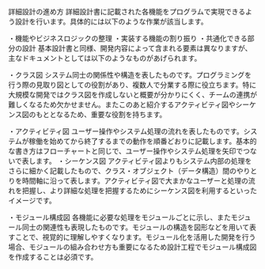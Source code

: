 詳細設計の進め方
詳細設計書に記載された各機能をプログラムで実現できるよう設計を行います。具体的には以下のような作業が該当します。

・機能やビジネスロジックの整理
・実装する機能の割り振り
・共通化できる部分の設計
基本設計書と同様、開発内容によって含まれる要素は異なりますが、主なドキュメントとしては以下のようなものがあげられます。

・クラス図
システム同士の関係性や構造を表したものです。プログラミングを行う際の見取り図としての役割があり、複数人で分業する際に役立ちます。特に大規模な開発ではクラス図を作成しないと概要が分かりにくく、チームの連携が難しくなるため欠かせません。またこのあと紹介するアクティビティ図やシーケンス図のもととなるため、重要な役割を持ちます。

・アクティビティ図
ユーザー操作やシステム処理の流れを表したものです。システムが稼働を始めてから終了するまでの動作を順番どおりに記載します。基本的な書き方はフローチャートと同じで、ユーザー操作やシステム処理を矢印でつないで表します。
・シーケンス図
アクティビティ図よりもシステム内部の処理をさらに細かく記載したもので、クラス・オブジェクト（データ構造）間のやりとりを時間軸に沿って表します。アクティビティ図で大まかなユーザーと処理の流れを把握し、より詳細な処理を把握するためにシーケンス図を利用するといったイメージです。

・モジュール構成図
各機能に必要な処理をモジュールごとに示し、またモジュール同士の関連性も表現したものです。モジュールの構造を図形などを用いて表すことで、視覚的に理解しやすくなります。モジュール化を活用した開発を行う場合、モジュールの組み合わせ方も重要になるため設計工程でモジュール構成図を作成することは必須です。